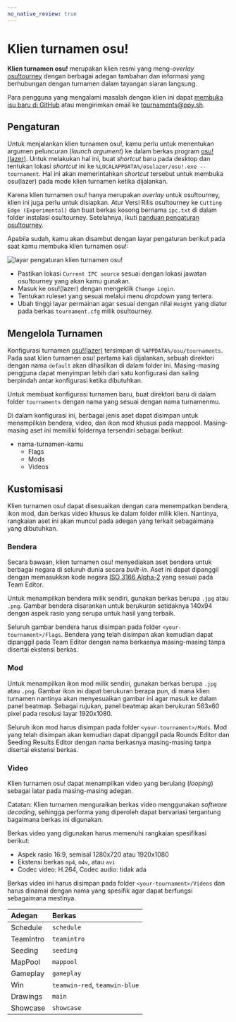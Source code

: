 ```yaml
---
no_native_review: true
---
```


# Klien turnamen osu!

**Klien turnamen osu!** merupakan klien resmi yang meng-*overlay* [osu!tourney](/wiki/osu!_tournament_client/osu!tourney) dengan berbagai adegan tambahan dan informasi yang berhubungan dengan turnamen dalam tayangan siaran langsung.

Para pengguna yang mengalami masalah dengan klien ini dapat [membuka isu baru di GitHub](https://github.com/ppy/osu/issues) atau mengirimkan email ke [tournaments@ppy.sh](mailto:tournaments@ppy.sh).

## Pengaturan

Untuk menjalankan klien turnamen osu!, kamu perlu untuk menentukan argumen peluncuran (*launch argument*) ke dalam berkas program [osu!(lazer)](/wiki/Client/Release_stream/Lazer). Untuk melakukan hal ini, buat *shortcut* baru pada desktop dan tentukan lokasi *shortcut* ini ke `%LOCALAPPDATA%/osulazer/osu!.exe --tournament`. Hal ini akan memerintahkan *shortcut* tersebut untuk membuka osu(lazer) pada mode klien turnamen ketika dijalankan.

Karena klien turnamen osu! hanya merupakan *overlay* untuk osu!tourney, klien ini juga perlu untuk disiapkan. Atur Versi Rilis osu!tourney ke `Cutting Edge (Experimental)` dan buat berkas kosong bernama `ipc.txt` di dalam folder instalasi osu!tourney. Setelahnya, ikuti [panduan pengaturan osu!tourney](/wiki/osu!_tournament_client/osu!tourney/Setup).

Apabila sudah, kamu akan disambut dengan layar pengaturan berikut pada saat kamu membuka klien turnamen osu!:

![layar pengaturan klien turnamen osu!](img/setup-screen.png)

- Pastikan lokasi `Current IPC source` sesuai dengan lokasi jawatan osu!tourney yang akan kamu gunakan.
- Masuk ke osu!(lazer) dengan mengeklik `Change Login`.
- Tentukan ruleset yang sesuai melalui menu *dropdown* yang tertera.
- Ubah tinggi layar permainan agar sesuai dengan nilai `Height` yang diatur pada berkas `tournament.cfg` milik osu!tourney.

## Mengelola Turnamen

Konfigurasi turnamen [osu!(lazer)](/wiki/Client/Release_stream/Lazer) tersimpan di `%APPDATA%/osu/tournaments`. Pada saat klien turnamen osu! pertama kali dijalankan, sebuah direktori dengan nama `default` akan dihasilkan di dalam folder ini. Masing-masing pengguna dapat menyimpan lebih dari satu konfigurasi dan saling berpindah antar konfigurasi ketika dibutuhkan.

Untuk membuat konfigurasi turnamen baru, buat direktori baru di dalam folder `tournaments` dengan nama yang sesuai dengan nama turnamenmu.

Di dalam konfigurasi ini, berbagai jenis aset dapat disimpan untuk menampilkan bendera, video, dan ikon mod khusus pada mappool. Masing-masing aset ini memiliki foldernya tersendiri sebagai berikut:

- nama-turnamen-kamu
  - Flags
  - Mods
  - Videos

## Kustomisasi

Klien turnamen osu! dapat disesuaikan dengan cara menempatkan bendera, ikon mod, dan berkas video khusus ke dalam folder milik klien. Nantinya, rangkaian aset ini akan muncul pada adegan yang terkait sebagaimana yang dibutuhkan.

### Bendera

Secara bawaan, klien turnamen osu! menyediakan aset bendera untuk berbagai negara di seluruh dunia secara *built-in*. Aset ini dapat dipanggil dengan memasukkan kode negara [ISO 3166 Alpha-2](https://www.iso.org/iso-3166-country-codes.html) yang sesuai pada Team Editor.

Untuk menampilkan bendera milik sendiri, gunakan berkas berupa `.jpg` atau `.png`. Gambar bendera disarankan untuk berukuran setidaknya 140x94 dengan aspek rasio yang serupa untuk hasil yang terbaik.

Seluruh gambar bendera harus disimpan pada folder `<your-tournament>/Flags`. Bendera yang telah disimpan akan kemudian dapat dipanggil pada Team Editor dengan nama berkasnya masing-masing tanpa disertai ekstensi berkas.

### Mod

Untuk menampilkan ikon mod milik sendiri, gunakan berkas berupa `.jpg` atau `.png`. Gambar ikon ini dapat berukuran berapa pun, di mana klien turnamen nantinya akan menyesuaikan gambar ini agar masuk ke dalam panel beatmap. Sebagai rujukan, panel beatmap akan berukuran 563x60 pixel pada resolusi layar 1920x1080.

Seluruh ikon mod harus disimpan pada folder `<your-tournament>/Mods`. Mod yang telah disimpan akan kemudian dapat dipanggil pada Rounds Editor dan Seeding Results Editor dengan nama berkasnya masing-masing tanpa disertai ekstensi berkas.

### Video

Klien turnamen osu! dapat menampilkan video yang berulang (*looping*) sebagai latar pada masing-masing adegan.

Catatan: Klien turnamen menguraikan berkas video menggunakan *software decoding*, sehingga performa yang diperoleh dapat bervariasi tergantung bagaimana berkas ini digunakan.

Berkas video yang digunakan harus memenuhi rangkaian spesifikasi berikut:

- Aspek rasio 16:9, semisal 1280x720 atau 1920x1080
- Ekstensi berkas `mp4`, `m4v`, atau `avi`
- Codec video: H.264, Codec audio: tidak ada

Berkas video ini harus disimpan pada folder `<your-tournament>/Videos` dan harus dinamai dengan nama yang spesifik agar dapat berfungsi sebagaimana mestinya.

| Adegan | Berkas |
| :-- | :-- |
| Schedule | `schedule` |
| TeamIntro | `teamintro` |
| Seeding | `seeding` |
| MapPool | `mappool` |
| Gameplay | `gameplay` |
| Win | `teamwin-red`, `teamwin-blue` |
| Drawings | `main` |
| Showcase | `showcase` |
